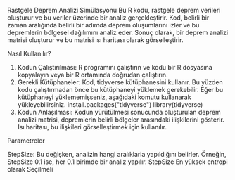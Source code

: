 Rastgele Deprem Analizi Simülasyonu
Bu R kodu, rastgele deprem verileri oluşturur ve bu veriler üzerinde bir analiz gerçekleştirir. Kod, belirli bir zaman aralığında belirli bir adımda deprem oluşumlarını izler ve bu depremlerin bölgesel dağılımını analiz eder. Sonuç olarak, bir deprem analizi matrisi oluşturur ve bu matrisi ısı haritası olarak görselleştirir.

Nasıl Kullanılır?
1. Kodun Çalıştırılması: R programını çalıştırın ve kodu bir R dosyasına kopyalayın veya bir R ortamında doğrudan çalıştırın.
2. Gerekli Kütüphaneler: Kod, tidyverse kütüphanesini kullanır. Bu yüzden kodu çalıştırmadan önce bu kütüphaneyi yüklemek gerekebilir. Eğer bu kütüphaneyi yüklememişseniz, aşağıdaki komutu kullanarak yükleyebilirsiniz.
install.packages("tidyverse")
library(tidyverse)
3. Kodun Anlaşılması: Kodun yürütülmesi sonucunda oluşturulan deprem analizi matrisi, depremlerin belirli bölgeler arasındaki ilişkilerini gösterir. Isı haritası, bu ilişkileri görselleştirmek için kullanılır.

Parametreler

StepSize: Bu değişken, analizin hangi aralıklarla yapıldığını belirler. Örneğin, StepSize 0.1 ise, her 0.1 birimde bir analiz yapılır. StepSize En yüksek entropi olarak Seçilmeli
